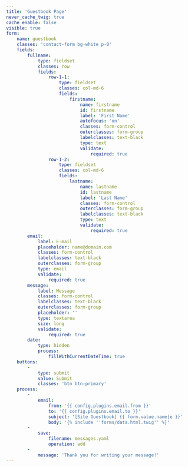```yaml
---
title: 'Guestbook Page'
never_cache_twig: true
cache_enable: false
visible: true
form:
    name: guestbook
    classes: 'contact-form bg-white p-0'
    fields:
        fullname:
            type: fieldset
            classes: row
            fields:
                row-1-1:
                    type: fieldset
                    classes: col-md-6
                    fields:
                        firstname:
                            name: firstname
                            id: firstname
                            label: 'First Name'
                            autofocus: 'on'
                            classes: form-control
                            outerclasses: form-group
                            labelclasses: text-black
                            type: text
                            validate:
                                required: true
                row-1-2:
                    type: fieldset
                    classes: col-md-6
                    fields:
                        lastname:
                            name: lastname
                            id: lastname
                            label: 'Last Name'
                            classes: form-control
                            outerclasses: form-group
                            labelclasses: text-black
                            type: text
                            validate:
                                required: true
        email:
            label: E-mail
            placeholder: name@domain.com
            classes: form-control
            labelclasses: text-black
            outerclasses: form-group
            type: email
            validate:
                required: true
        message:
            label: Message
            classes: form-control
            labelclasses: text-black
            outerclasses: form-group
            placeholder: ''
            type: textarea
            size: long
            validate:
                required: true
        date:
            type: hidden
            process:
                fillWithCurrentDateTime: true
    buttons:
        -
            type: submit
            value: Submit
            classes: 'btn btn-primary'
    process:
        -
            email:
                from: '{{ config.plugins.email.from }}'
                to: '{{ config.plugins.email.to }}'
                subject: '[Site Guestbook] {{ form.value.name|e }}'
                body: '{% include ''forms/data.html.twig'' %}'
        -
            save:
                filename: messages.yaml
                operation: add
        -
            message: 'Thank you for writing your message!'
---
```


